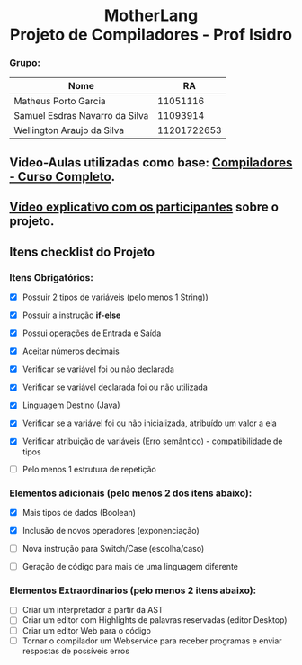 <h1 align="center"> MotherLang </br> Projeto de Compiladores - Prof Isidro </h1>

### Grupo:

| Nome  | RA|
|-------|----|
| Matheus Porto Garcia   | 11051116|
| Samuel Esdras Navarro da Silva   | 11093914|
| Wellington Araujo da Silva   | 11201722653|

## Video-Aulas utilizadas como base: **[Compiladores - Curso Completo](https://youtube.com/playlist?list=PLjcmNukBom6--0we1zrpoUE2GuRD-Me6W)**.

## **[Vídeo explicativo com os participantes]()** sobre o projeto.

## Itens checklist do Projeto

### Itens Obrigatórios:
- [x] Possuir 2 tipos de variáveis (pelo menos 1 String))
- [x] Possuir a instrução **if-else**
- [x] Possui operações de Entrada e Saída
- [x] Aceitar números decimais
- [x] Verificar se variável foi ou não declarada
- [x] Verificar se variável declarada foi ou não utilizada
- [x] Linguagem Destino (Java)
- [x] Verificar se a variável foi ou não inicializada, atribuído um valor a ela
- [x] Verificar atribuição de variáveis (Erro semântico) - compatibilidade de tipos
- [ ] Pelo menos 1 estrutura de repetição


### Elementos adicionais (pelo menos 2 dos itens abaixo):
- [x]  Mais tipos de dados (Boolean)
- [x]  Inclusão de novos operadores (exponenciação)
- [ ]  Nova instrução para Switch/Case (escolha/caso)
- [ ]  Geração de código para mais de uma linguagem diferente 


### Elementos Extraordinarios (pelo menos 2 itens abaixo):
- [ ]  Criar um interpretador a partir da AST
- [ ]  Criar um editor com Highlights de palavras reservadas (editor Desktop)
- [ ]  Criar um editor Web para o código
- [ ]  Tornar o compilador um Webservice para receber programas e enviar respostas de possíveis erros
